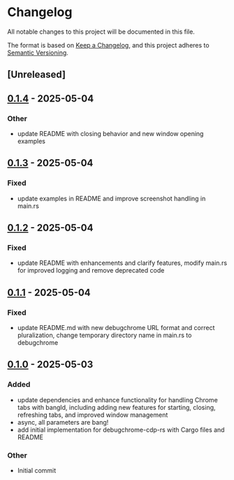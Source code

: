 # Changelog

All notable changes to this project will be documented in this file.

The format is based on [Keep a Changelog](https://keepachangelog.com/en/1.0.0/),
and this project adheres to [Semantic Versioning](https://semver.org/spec/v2.0.0.html).

## [Unreleased]

## [0.1.4](https://github.com/davehorner/debugchrome-cdp-rs/compare/v0.1.3...v0.1.4) - 2025-05-04

### Other

- update README with closing behavior and new window opening examples

## [0.1.3](https://github.com/davehorner/debugchrome-cdp-rs/compare/v0.1.2...v0.1.3) - 2025-05-04

### Fixed

- update examples in README and improve screenshot handling in main.rs

## [0.1.2](https://github.com/davehorner/debugchrome-cdp-rs/compare/v0.1.1...v0.1.2) - 2025-05-04

### Fixed

- update README with enhancements and clarify features, modify main.rs for improved logging and remove deprecated code

## [0.1.1](https://github.com/davehorner/debugchrome-cdp-rs/compare/v0.1.0...v0.1.1) - 2025-05-04

### Fixed

- update README.md with new debugchrome URL format and correct pluralization, change temporary directory name in main.rs to debugchrome

## [0.1.0](https://github.com/davehorner/debugchrome-cdp-rs/releases/tag/v0.1.0) - 2025-05-03

### Added

- update dependencies and enhance functionality for handling Chrome tabs with bangId, including adding new features for starting, closing, refreshing tabs, and improved window management
- async, all parameters are bang!
- add initial implementation for debugchrome-cdp-rs with Cargo files and README

### Other

- Initial commit
